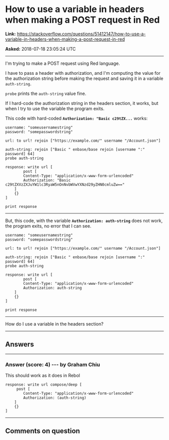 # How to use a variable in headers when making a POST request in Red

**Link:**
<https://stackoverflow.com/questions/51412147/how-to-use-a-variable-in-headers-when-making-a-post-request-in-red>

**Asked:** 2018-07-18 23:05:24 UTC

------------------------------------------------------------------------

I\'m trying to make a POST request using Red language.

I have to pass a header with authorization, and I\'m computing the value
for the authorization string before making the request and saving it in
a variable `auth-string`.

`probe` prints the `auth-string` value fine.

If I hard-code the authorization string in the headers section, it
works, but when I try to use the variable the program exits.

This code with hard-coded **`Authorization: "Basic c29tZX...`** works:

    username: "someusernamestring"
    password: "somepasswordstring"

    url: to url! rejoin ["https://example.com/" username "/Account.json"]

    auth-string: rejoin ["Basic " enbase/base rejoin [username ":" password] 64]
    probe auth-string

    response: write url [
            post [
            Content-Type: "application/x-www-form-urlencoded"
            Authorization: "Basic c29tZXVzZXJuYW1lc3RyaW5nOnNvbWVwYXNzd29yZHN0cmluZw=="
        ]
        {}    
    ]

    print response

------------------------------------------------------------------------

But, this code, with the variable **`Authorization: auth-string`** does
not work, the program exits, no error that I can see.

    username: "someusernamestring"
    password: "somepasswordstring"

    url: to url! rejoin ["https://example.com/" username "/Account.json"]

    auth-string: rejoin ["Basic " enbase/base rejoin [username ":" password] 64]
    probe auth-string

    response: write url [
            post [
            Content-Type: "application/x-www-form-urlencoded"
            Authorization: auth-string
        ]
        {}    
    ]

    print response

------------------------------------------------------------------------

How do I use a variable in the headers section?

------------------------------------------------------------------------

## Answers

------------------------------------------------------------------------

### Answer (score: 4) --- by Graham Chiu

This should work as it does in Rebol

    response: write url compose/deep [
         post [
            Content-Type: "application/x-www-form-urlencoded"
            Authorization: (auth-string)
        ]
        {}    
    ]

------------------------------------------------------------------------

## Comments on question
